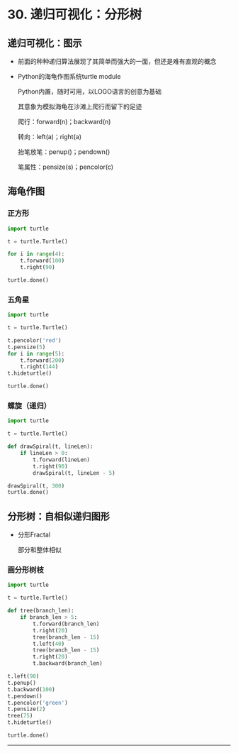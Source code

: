 # 30. 递归可视化：分形树

## 递归可视化：图示

- 前面的种种递归算法展现了其简单而强大的一面，但还是难有直观的概念
- Python的海龟作图系统turtle module

    Python内置，随时可用，以LOGO语言的创意为基础

    其意象为模拟海龟在沙滩上爬行而留下的足迹

    爬行：forward(n)；backward(n)

    转向：left(a)；right(a)

    抬笔放笔：penup()；pendown()

    笔属性：pensize(s)；pencolor(c)

## 海龟作图

### 正方形

```python
import turtle

t = turtle.Turtle()

for i in range(4):
    t.forward(100)
    t.right(90)

turtle.done()
```

### 五角星

```python
import turtle

t = turtle.Turtle()

t.pencolor('red')
t.pensize(5)
for i in range(5):
    t.forward(200)
    t.right(144)
t.hideturtle()

turtle.done()
```

### 螺旋（递归）

```python
import turtle

t = turtle.Turtle()

def drawSpiral(t, lineLen):
    if lineLen > 0:
        t.forward(lineLen)
        t.right(90)
        drawSpiral(t, lineLen - 5)

drawSpiral(t, 300)
turtle.done()
```

## 分形树：自相似递归图形

- 分形Fractal

    部分和整体相似

### 画分形树枝

```python
import turtle

t = turtle.Turtle()

def tree(branch_len):
    if branch_len > 5:
        t.forward(branch_len)
        t.right(20)
        tree(branch_len - 15)
        t.left(40)
        tree(branch_len - 15)
        t.right(20)
        t.backward(branch_len)

t.left(90)
t.penup()
t.backward(100)
t.pendown()
t.pencolor('green')
t.pensize(2)
tree(75)
t.hideturtle()

turtle.done()
```

---